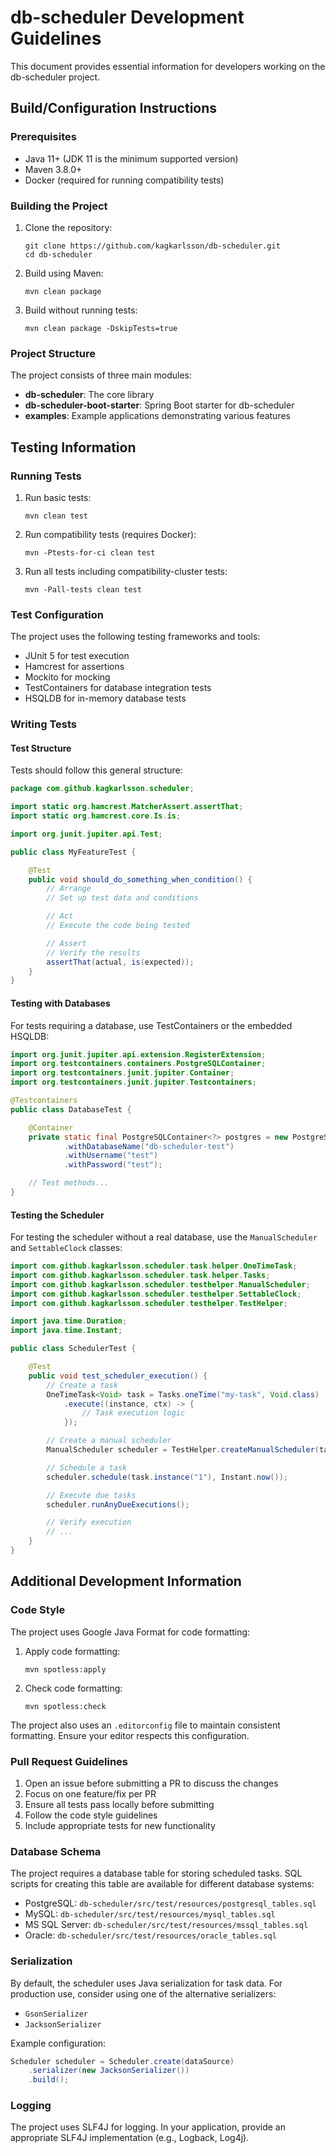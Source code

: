 # db-scheduler Development Guidelines

This document provides essential information for developers working on the db-scheduler project.

## Build/Configuration Instructions

### Prerequisites

- Java 11+ (JDK 11 is the minimum supported version)
- Maven 3.8.0+
- Docker (required for running compatibility tests)

### Building the Project

1. Clone the repository:
   ```
   git clone https://github.com/kagkarlsson/db-scheduler.git
   cd db-scheduler
   ```

2. Build using Maven:
   ```
   mvn clean package
   ```

3. Build without running tests:
   ```
   mvn clean package -DskipTests=true
   ```

### Project Structure

The project consists of three main modules:

- **db-scheduler**: The core library
- **db-scheduler-boot-starter**: Spring Boot starter for db-scheduler
- **examples**: Example applications demonstrating various features

## Testing Information

### Running Tests

1. Run basic tests:
   ```
   mvn clean test
   ```

2. Run compatibility tests (requires Docker):
   ```
   mvn -Ptests-for-ci clean test
   ```

3. Run all tests including compatibility-cluster tests:
   ```
   mvn -Pall-tests clean test
   ```

### Test Configuration

The project uses the following testing frameworks and tools:

- JUnit 5 for test execution
- Hamcrest for assertions
- Mockito for mocking
- TestContainers for database integration tests
- HSQLDB for in-memory database tests

### Writing Tests

#### Test Structure

Tests should follow this general structure:

```java
package com.github.kagkarlsson.scheduler;

import static org.hamcrest.MatcherAssert.assertThat;
import static org.hamcrest.core.Is.is;

import org.junit.jupiter.api.Test;

public class MyFeatureTest {

    @Test
    public void should_do_something_when_condition() {
        // Arrange
        // Set up test data and conditions

        // Act
        // Execute the code being tested

        // Assert
        // Verify the results
        assertThat(actual, is(expected));
    }
}
```

#### Testing with Databases

For tests requiring a database, use TestContainers or the embedded HSQLDB:

```java
import org.junit.jupiter.api.extension.RegisterExtension;
import org.testcontainers.containers.PostgreSQLContainer;
import org.testcontainers.junit.jupiter.Container;
import org.testcontainers.junit.jupiter.Testcontainers;

@Testcontainers
public class DatabaseTest {

    @Container
    private static final PostgreSQLContainer<?> postgres = new PostgreSQLContainer<>("postgres:14")
            .withDatabaseName("db-scheduler-test")
            .withUsername("test")
            .withPassword("test");

    // Test methods...
}
```

#### Testing the Scheduler

For testing the scheduler without a real database, use the `ManualScheduler` and `SettableClock` classes:

```java
import com.github.kagkarlsson.scheduler.task.helper.OneTimeTask;
import com.github.kagkarlsson.scheduler.task.helper.Tasks;
import com.github.kagkarlsson.scheduler.testhelper.ManualScheduler;
import com.github.kagkarlsson.scheduler.testhelper.SettableClock;
import com.github.kagkarlsson.scheduler.testhelper.TestHelper;

import java.time.Duration;
import java.time.Instant;

public class SchedulerTest {

    @Test
    public void test_scheduler_execution() {
        // Create a task
        OneTimeTask<Void> task = Tasks.oneTime("my-task", Void.class)
            .execute((instance, ctx) -> {
                // Task execution logic
            });

        // Create a manual scheduler
        ManualScheduler scheduler = TestHelper.createManualScheduler(task);

        // Schedule a task
        scheduler.schedule(task.instance("1"), Instant.now());

        // Execute due tasks
        scheduler.runAnyDueExecutions();

        // Verify execution
        // ...
    }
}
```

## Additional Development Information

### Code Style

The project uses Google Java Format for code formatting:

1. Apply code formatting:
   ```
   mvn spotless:apply
   ```

2. Check code formatting:
   ```
   mvn spotless:check
   ```

The project also uses an `.editorconfig` file to maintain consistent formatting. Ensure your editor respects this configuration.

### Pull Request Guidelines

1. Open an issue before submitting a PR to discuss the changes
2. Focus on one feature/fix per PR
3. Ensure all tests pass locally before submitting
4. Follow the code style guidelines
5. Include appropriate tests for new functionality

### Database Schema

The project requires a database table for storing scheduled tasks. SQL scripts for creating this table are available for different database systems:

- PostgreSQL: `db-scheduler/src/test/resources/postgresql_tables.sql`
- MySQL: `db-scheduler/src/test/resources/mysql_tables.sql`
- MS SQL Server: `db-scheduler/src/test/resources/mssql_tables.sql`
- Oracle: `db-scheduler/src/test/resources/oracle_tables.sql`

### Serialization

By default, the scheduler uses Java serialization for task data. For production use, consider using one of the alternative serializers:

- `GsonSerializer`
- `JacksonSerializer`

Example configuration:

```java
Scheduler scheduler = Scheduler.create(dataSource)
    .serializer(new JacksonSerializer())
    .build();
```

### Logging

The project uses SLF4J for logging. In your application, provide an appropriate SLF4J implementation (e.g., Logback, Log4j).
